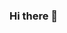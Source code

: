 ### Hi there 👋

<!--
**redsaumon/redsaumon** is a ✨ _special_ ✨ repository because its `README.md` (this file) appears on your GitHub profile.

Here are some ideas to get you started:

- 🔭 I’m currently working on ...
- 🌱 I’m currently learning ...
- 👯 I’m looking to collaborate on ...
- 🤔 I’m looking for help with ...
- 💬 Ask me about ...
- 📫 How to reach me: ...
- 😄 Pronouns: ...
- ⚡ Fun fact: ...

<p>
  <img src= "https://img.shields.io/badge/Python-3766AB?style=for-the-badge&logo=Python&logoColor=white">
    <img src="https://img.shields.io/badge/Django-145C21?style=for-the-badge&logo=Django&logoColor=white"> 
  <img src="https://img.shields.io/badge/MySQL-5295B4?style=for-the-badge&logo=MySQL&logoColor=white"> 
  <img src="https://img.shields.io/badge/AWS-20195A?style=for-the-badge&logo=Amazon-AWS&logoColor=white"> 
  <img src="https://img.shields.io/badge/Docker-2496ED?style=for-the-badge&logo=docker&logoColor=white"> 
</p>


<p>
  <a href="https://velog.io/@yeonu/"> <img src="https://img.shields.io/badge/Velog-4ED998?style=for-the-badge&logo=Vimeo&logoColor=white">
  <a href="mailto:ywhong830@gmail.com"> <img src="https://img.shields.io/badge/Gmail-C63319?style=for-the-badge&logo=Gmail&logoColor=white"> 
</p>
<img src="https://github-readme-stats.vercel.app/api?username=redsaumon&count_private=true&show_icons=true&theme=dracula" alt="devded" width="500"/>
-->
